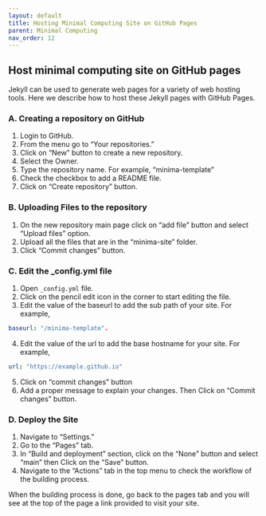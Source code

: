 ```yaml
---
layout: default
title: Hosting Minimal Computing Site on GitHub Pages
parent: Minimal Computing
nav_order: 12
---
```


## Host minimal computing site on GitHub pages 
Jekyll can be used to generate web pages for a variety of web hosting tools. Here we describe how to host these Jekyll pages with GitHub Pages.

### A. Creating a repository on GitHub
1. Login to GitHub. 
2. From the menu go to “Your repositories.” 
3. Click on “New” button to create a new repository. 
4. Select the Owner. 
5. Type the repository name. For example, “minima-template” 
6. Check the checkbox to add a README file. 
7. Click on “Create repository” button. 

### B. Uploading Files to the repository

1. On the new repository main page click on “add file” button and select “Upload files” option. 
2. Upload all the files that are in the “minima-site” folder. 
3. Click “Commit changes” button. 

### C. Edit the _config.yml file
1. Open `_config.yml` file. 
2. Click on the pencil edit icon in the corner to start editing the file. 
3. Edit the value of the baseurl to add the sub path of your site. For example,
```yaml
baseurl: "/minima-template". 
```
4. Edit the value of the url to add the base hostname for your site. For example,
```yaml
url: "https://example.github.io" 
```
5. Click on “commit changes” button 
6. Add a proper message to explain your changes. Then Click on “Commit changes” button. 

### D. Deploy the Site 

1. Navigate to “Settings.” 
2. Go to the “Pages” tab. 
3. In “Build and deployment” section, click on the “None” button and select “main” then Click on the “Save” button. 
4. Navigate to the “Actions” tab in the top menu to check the workflow of the building process. 

When the building process is done, go back to the pages tab and you will see at the top of the page a link provided to visit your site. 
